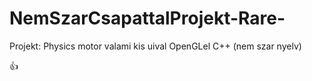 # NemSzarCsapattalProjekt-Rare-

Projekt: Physics motor valami kis uival OpenGLel C++ (nem szar nyelv)

👍
